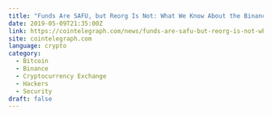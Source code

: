 ```yaml
---
title: "Funds Are SAFU, but Reorg Is Not: What We Know About the Binance Hack So Far"
date: 2019-05-09T21:35:00Z
link: https://cointelegraph.com/news/funds-are-safu-but-reorg-is-not-what-we-know-about-the-binance-hack-so-far?utm_medium=RSS&utm_source=news.12bit.vn
site: cointelegraph.com
language: crypto
category:
  - Bitcoin
  - Binance
  - Cryptocurrency Exchange
  - Hackers
  - Security
draft: false
---
```

